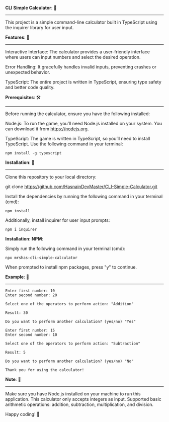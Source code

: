 **CLI Simple Calculator**: 🧮
_____________________________
This project is a simple command-line calculator built in TypeScript using the inquirer library for user input.


**Features**: 🌟
________________
Interactive Interface: The calculator provides a user-friendly interface where users can input numbers and select the desired operation.

Error Handling: It gracefully handles invalid inputs, preventing crashes or unexpected behavior.

TypeScript: The entire project is written in TypeScript, ensuring type safety and better code quality.


**Prerequisites**: 🛠️
_____________________
Before running the calculator, ensure you have the following installed:


Node.js: To run the game, you’ll need Node.js installed on your system. You can download it from https://nodejs.org.

TypeScript: The game is written in TypeScript, so you’ll need to install TypeScript. Use the following command in your terminal:

`npm install -g typescript`




**Installation**: 🚀
____________________
Clone this repository to your local directory:

git clone https://github.com/HasnainDevMaster/CLI-Simple-Calculator.git

Install the dependencies by running the following command in your terminal (cmd):

`npm install`

Additionally, install inquirer for user input prompts:

`npm i inquirer`

**Installation: NPM**:

Simply run the following command in your terminal (cmd):

`npx mrshas-cli-simple-calculator`

When prompted to install npm packages, press "y" to continue.


**Example**: 🎯
_______________
```
Enter first number: 10
Enter second number: 20

Select one of the operators to perform action: "Addition"

Result: 30

Do you want to perform another calculation? (yes/no) "Yes"

Enter first number: 15
Enter second number: 10

Select one of the operators to perform action: "Subtraction"

Result: 5

Do you want to perform another calculation? (yes/no) "No"

Thank you for using the calculator!
```

**Note**: 📝
____________
Make sure you have Node.js installed on your machine to run this application.
This calculator only accepts integers as input.
Supported basic arithmetic operations: addition, subtraction, multiplication, and division.

Happy coding! 🚀

